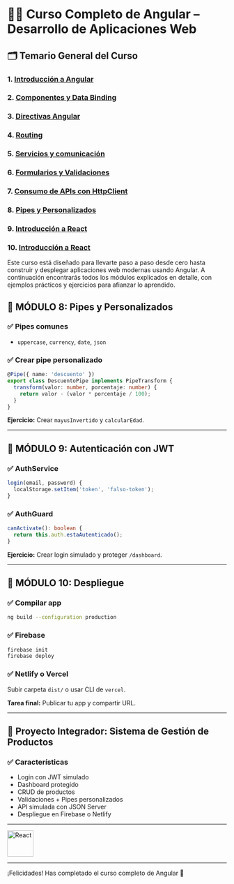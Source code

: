 # 🧑‍🏫 Curso Completo de Angular – Desarrollo de Aplicaciones Web

## 🗂️ Temario General del Curso

### 1. [Introducción a Angular ](./Modulo_1_Introduccion_a_Angular/Modulo_1.md)
### 2. [Componentes y Data Binding](./Modulo_2_Componentes_y_Data_Binding/Modulo_2.md)
### 3. [Directivas Angular ](./Modulo_3_Directivas_Angular/Modulo_3.md)
### 4. [Routing ](./Modulo_4_Routing/Modulo_4.md)
### 5. [Servicios y comunicación](./Modulo_5_Servicios_y_Comunicación/Modulo_5.md)
### 6. [Formularios y Validaciones ](./Modulo_6_Formularios_y_Validaciones/Modulo_6.md)
### 7. [Consumo de APIs con HttpClient ](./Modulo_7_Consumo_de_APIs_con_HttpClient/Modulo_7.md)
### 8. [Pipes y Personalizados ](./Modulo_1_Introduccion_a_Angular/Modulo_1.md)
### 9. [Introducción a React ](./Modulo_1_Introduccion_a_Angular/Modulo_1.md)
### 10. [Introducción a React ](./Modulo_1_Introduccion_a_Angular/Modulo_1.md)

Este curso está diseñado para llevarte paso a paso desde cero hasta construir y desplegar aplicaciones web modernas usando Angular. A continuación encontrarás todos los módulos explicados en detalle, con ejemplos prácticos y ejercicios para afianzar lo aprendido.



## 🧪 MÓDULO 8: Pipes y Personalizados

### ✅ Pipes comunes
- `uppercase`, `currency`, `date`, `json`

### ✅ Crear pipe personalizado
```ts
@Pipe({ name: 'descuento' })
export class DescuentoPipe implements PipeTransform {
  transform(valor: number, porcentaje: number) {
    return valor - (valor * porcentaje / 100);
  }
}
```

**Ejercicio:** Crear `mayusInvertido` y `calcularEdad`.

---

## 🔐 MÓDULO 9: Autenticación con JWT

### ✅ AuthService
```ts
login(email, password) {
  localStorage.setItem('token', 'falso-token');
}
```

### ✅ AuthGuard
```ts
canActivate(): boolean {
  return this.auth.estaAutenticado();
}
```

**Ejercicio:** Crear login simulado y proteger `/dashboard`.

---

## 🚀 MÓDULO 10: Despliegue

### ✅ Compilar app
```bash
ng build --configuration production
```

### ✅ Firebase
```bash
firebase init
firebase deploy
```

### ✅ Netlify o Vercel
Subir carpeta `dist/` o usar CLI de `vercel`.

**Tarea final:** Publicar tu app y compartir URL.

---

## 💼 Proyecto Integrador: Sistema de Gestión de Productos

### ✅ Características
- Login con JWT simulado
- Dashboard protegido
- CRUD de productos
- Validaciones + Pipes personalizados
- API simulada con JSON Server
- Despliegue en Firebase o Netlify

---

<a href="https://github.com/Eracres/React">
  <img src="https://upload.wikimedia.org/wikipedia/commons/a/a7/React-icon.svg" alt="React" width="60"/>
</a>


---

¡Felicidades! Has completado el curso completo de Angular 🎉

